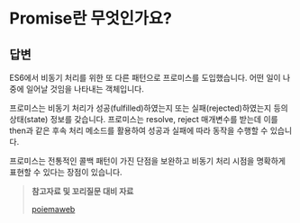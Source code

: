 # Promise란 무엇인가요?

## 답변

ES6에서 비동기 처리를 위한 또 다른 패턴으로 프로미스를 도입했습니다. 어떤 일이 나중에 일어날 것임을 나타내는 객체입니다.

프로미스는 비동기 처리가 성공(fulfilled)하였는지 또는 실패(rejected)하였는지 등의 상태(state) 정보를 갖습니다. 프로미스는 resolve, reject 매개변수를 받는데 이를 then과 같은 후속 처리 메소드를 활용하여 성공과 실패에 따라 동작을 수행할 수 있습니다.

프로미스는 전통적인 콜백 패턴이 가진 단점을 보완하고 비동기 처리 시점을 명확하게 표현할 수 있다는 장점이 있습니다.



> **참고자료 및 꼬리질문 대비 자료**
>
> [poiemaweb](https://poiemaweb.com/es6-promise)  
<!-- 끝에 space 2개를 추가하면 줄바꿈이 됩니다! -->
